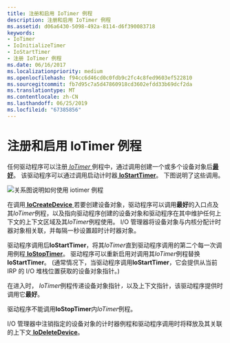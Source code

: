 ```yaml
---
title: 注册和启用 IoTimer 例程
description: 注册和启用 IoTimer 例程
ms.assetid: d06a6430-5098-492a-8114-d6f390083718
keywords:
- IoTimer
- IoInitializeTimer
- IoStartTimer
- 注册 IoTimer 例程
ms.date: 06/16/2017
ms.localizationpriority: medium
ms.openlocfilehash: f94cc6d46cd0c0fdb9c2fc4c8fed9603ef522810
ms.sourcegitcommit: fb7d95c7a5d47860918cd3602efdd33b69dcf2da
ms.translationtype: MT
ms.contentlocale: zh-CN
ms.lasthandoff: 06/25/2019
ms.locfileid: "67385856"
---
```

# <a name="registering-and-enabling-an-iotimer-routine"></a>注册和启用 IoTimer 例程





任何驱动程序可以注册[ *IoTimer* ](https://docs.microsoft.com/windows-hardware/drivers/ddi/content/wdm/nc-wdm-io_timer_routine)例程中，通过调用创建一个或多个设备对象后[**最好**](https://docs.microsoft.com/windows-hardware/drivers/ddi/content/wdm/nf-wdm-ioinitializetimer)。 该驱动程序可以通过调用启动计时器[ **IoStartTimer**](https://docs.microsoft.com/windows-hardware/drivers/ddi/content/ntifs/nf-ntifs-iostarttimer)。 下图说明了这些调用。

![关系图说明如何使用 iotimer 例程](images/3iotmer.png)

在调用[ **IoCreateDevice** ](https://docs.microsoft.com/windows-hardware/drivers/ddi/content/wdm/nf-wdm-iocreatedevice)若要创建设备对象，驱动程序可以调用**最好**的入口点及其*IoTimer*例程，以及指向驱动程序创建的设备对象和驱动程序在其中维护任何上下文的上下文区域及其*IoTimer*例程使用。 I/O 管理器将设备对象与内核分配计时器对象相关联，并每隔一秒设置超时计时器对象。

驱动程序调用后**IoStartTimer**，将其*IoTimer*直到驱动程序调用的第二个每一次调用例程[ **IoStopTimer**](https://docs.microsoft.com/windows-hardware/drivers/ddi/content/ntifs/nf-ntifs-iostoptimer)。 驱动程序可以重新启用对调用其*IoTimer*例程替换**IoStartTimer**。 (通常情况下，当驱动程序调用**IoStartTimer**，它会提供从当前 IRP 的 I/O 堆栈位置获取的设备对象指针。)

在进入时， *IoTimer*例程传递设备对象指针<em>，</em>以及上下文指针，该驱动程序提供时调用它**最好**。

驱动程序不能调用**IoStopTimer**内*IoTimer*例程。

I/O 管理器中注销指定的设备对象的计时器例程和驱动程序调用时将释放及其关联的上下文[ **IoDeleteDevice**](https://docs.microsoft.com/windows-hardware/drivers/ddi/content/wdm/nf-wdm-iodeletedevice)。

 

 





